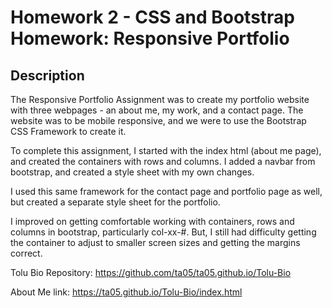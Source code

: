 # Homework 2 - CSS and Bootstrap Homework: Responsive Portfolio

## Description

The Responsive Portfolio Assignment was to create my portfolio website with three webpages - an about me, my work, and a contact page. The website was to be mobile responsive, and we were to use the Bootstrap CSS Framework to create it.

To complete this assignment, I started with the index html (about me page), and created the containers with rows and columns. I added a navbar from bootstrap, and created a style sheet with my own changes.

I used this same framework for the contact page and portfolio page as well, but created a separate style sheet for the portfolio.

I improved on getting comfortable working with containers, rows and columns in bootstrap, particularly col-xx-#. But, I still had difficulty getting the container to adjust to smaller screen sizes and getting the margins correct.

Tolu Bio Repository: https://github.com/ta05/ta05.github.io/Tolu-Bio

About Me link: https://ta05.github.io/Tolu-Bio/index.html